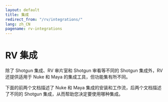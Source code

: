 ```yaml
---
layout: default
title: 集成
redirect_from: "/rv/integrations/"
lang: zh_CN
pagename: rv-integrations
---
```


# RV 集成

除了 Shotgun 集成、RV 审片室和 Shotgun 审看等不同的 Shotgun 集成外，RV 还提供适用于 Nuke 和 Maya 的集成工具，但功能集有所不同。

下面的前两个文档描述了 Nuke 和 Maya 集成的安装和工作流，后两个文档描述了不同的 Shotgun 集成，从而帮助您决定要使用哪种集成。

